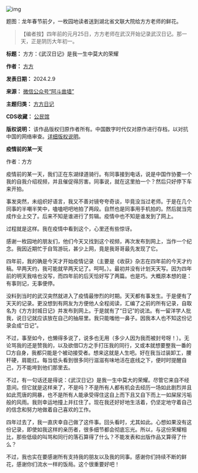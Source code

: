 ![img](https://chinadigitaltimes.net/chinese/files/2024/02/post-704967-65c8581d06a33.)  

题图：龙年春节前夕，一枚园地读者送到湖北省文联大院给方方老师的鲜花。

> 
> 【编者按】四年前的元月25日，方方老师在武汉开始记录武汉日记。那一天，正是阴历大年初一。
> 
> 
> 




**标题：** 方方：《武汉日记》是我一生中莫大的荣耀  

**作者：** [方方](https://chinadigitaltimes.net/space/方方)  

**发表日期：** 2024.2.9  

**来源：** [微信公众号“阿斗凿墙”](https://mp.weixin.qq.com/s/wz-y1DIKW6XP7pwcEtrdfA)  

**主题归类：** [方方日记](https://chinadigitaltimes.net/space/方方日记)  

**CDS收藏：** [公民馆](https://chinadigitaltimes.net/space/%E5%85%AC%E6%B0%91%E9%A6%86)  

**版权说明：** 该作品版权归原作者所有。中国数字时代仅对原作进行存档，以对抗中国的网络审查。[详细版权说明](https://chinadigitaltimes.net/chinese/copyright)。


**疫情前的某一天** 


作者：方方


疫情前的某一天，我们正在东湖绿道骑行。有同事接到电话，说是中国作协要一个我的自我介绍视频，并且催促得厉害。同事说，就在这里拍一个？然后只好停下车来开拍。


事发突然，未组织好语言，我又不善对镜夸夸奇谈，毕竟没当过老师。于是在几个同事的半嘲半笑中，嗑嗑吧吧地拍了两段。自然也是同事用手机拍的。然后就当完成作业上交了。后来不知是谁进行了剪辑。疫情中也不知是谁发到了网上。


过程就是这样。我在疫情中看到这个，心里还有些惊讶。


感谢一枚园地的朋友们，他们今天又找到这个视频，再次发布到网上，当作一个纪念。我因近期忙于自驾游玩，甚少上网，竟是我哥哥最先发现了它。


四年前，我的确是今天才开始疫情记录（主要是《收获》杂志在四年前的今天才约稿。早两天约，我可能就早两天记了。呵呵。）。最初并没有计划天天写。因为四年前的明天我啥也没写，而四年前的后天恰好写了两篇。也是巧。大概原本想的是：有事则记，无事便停。


没料到当时的武汉突然就进入了疫情最惨烈的时期。天天都有事发生。于是便有了天天的记录。更没想到有网友为方便他人全程阅读，汇编了之前的所有记录，自取名为《方方封城日记》并发布到网上。于是就有了“日记”的说法。有一留洋学人批我，说日记就应该放在自己的抽屉里。我只能嗤他一鼻子。因我本人也不知这份记录会成“日记”。


不过，事至如今，也懒得多说了，说多也无用（多少人因为我而被封号呀！）。无论骂我的还是赞我的，以及欲借□方之手打压我的同行，又或本就想要整我一番的□方自身，我都只能是个被动接受者。想来这就是人生吧。好在我当过装卸工，腰杆硬，肩能扛。每当低头看到很多同行滋滋有味地活在底线之下，便时时提醒自己，万不能垮到他们那里去。


不过，有一句话还是得说：《武汉日记》是我一生中莫大的荣耀。尽管它来自不经意间。但它就是这样来了，不是吗？不是所有人都有机会去经历一场如此剧烈并且如此荒唐的网暴，也不是所有人能承受得住这自上而下且又自下而上一如屎尿污垢般的风雨。我则幸运地撞上并扛住了。现在我还好好地生活着，仍坚定地守着自己的信念和努力地做着自己喜欢的工作。


四年过去了，我一直庆幸自己做了这件事。回头看时，尤其如此。心想如果没有这份记录，即使如我这样的亲历者，很多细节都会彻底忘光。所以，与这份荣耀相比，那些低级的叫骂和同行的落石算得了什么？不能发表和出版作品又算得了什么？


不过，我也实在要感谢所有支持我的朋友以及我的同事。感谢你们持续不断的鲜花，感谢你们流水一样的饭局。这个很重要好吧！



